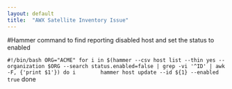 ```yaml
---
layout: default
title:  "AWX Satellite Inventory Issue"
---
```


#Hammer command to find reporting disabled host and set the status to enabled


`#!/bin/bash
ORG="ACME"
for i in $(hammer --csv host list --thin yes --organization $ORG --search status.enabled=false | grep -vi '^ID' | awk -F, {'print $1'})
do
i        hammer host update --id ${1} --enabled true`
done
